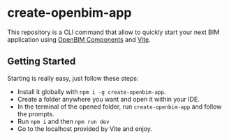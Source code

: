 # create-openbim-app
This repository is a CLI command that allow to quickly start your next BIM application using [OpenBIM Components](https://github.com/IFCjs/components) and [Vite](https://vitejs.dev/).

## Getting Started
Starting is really easy, just follow these steps:

* Install it globally with `npm i -g create-openbim-app`.
* Create a folder anywhere you want and open it within your IDE.
* In the terminal of the opened folder, run `create-openbim-app` and follow the prompts.
* Run `npm i` and then `npm run dev`
* Go to the localhost provided by Vite and enjoy.
